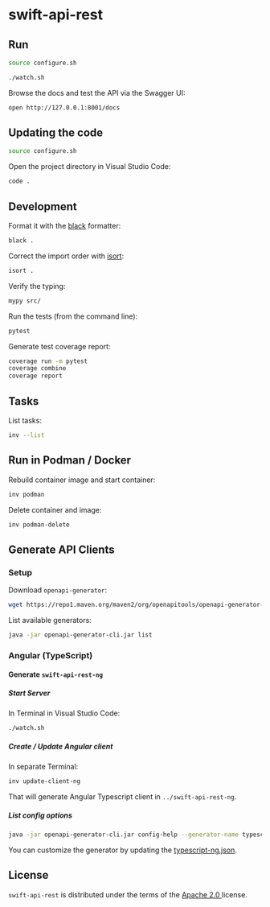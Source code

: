 # swift-api-rest

## Run

```bash
source configure.sh

./watch.sh
```

Browse the docs and test the API via the Swagger UI:

```bash
open http://127.0.0.1:8001/docs
```

## Updating the code

```bash
source configure.sh
```

Open the project directory in Visual Studio Code:

```bash
code .
```

## Development

Format it with the [black](https://black.readthedocs.io/en/stable/) formatter:

```sh
black .
```

Correct the import order with [isort](https://pycqa.github.io/isort/):

```sh
isort .
```

Verify the typing:

```sh
mypy src/
```

Run the tests (from the command line):

```sh
pytest
```

Generate test coverage report:

```bash
coverage run -m pytest
coverage combine
coverage report
```

## Tasks

List tasks:

```bash
inv --list
```

## Run in Podman / Docker 

Rebuild container image and start container:

```bash
inv podman
```

Delete container and image:

```bash
inv podman-delete
```

## Generate API Clients

### Setup

Download `openapi-generator`:

```bash
wget https://repo1.maven.org/maven2/org/openapitools/openapi-generator-cli/7.3.0/openapi-generator-cli-7.3.0.jar --output-document openapi-generator-cli.jar
```

List available generators:

```bash
java -jar openapi-generator-cli.jar list
```

### Angular (TypeScript)

#### Generate `swift-api-rest-ng` 

##### Start Server

In Terminal in Visual Studio Code:

```bash
./watch.sh
```

##### Create / Update Angular client

In separate Terminal:

```bash
inv update-client-ng
```

That will generate Angular Typescript client in `../swift-api-rest-ng`. 

##### List config options

```bash
java -jar openapi-generator-cli.jar config-help --generator-name typescript-angular
```

You can customize the generator by updating the [typescript-ng.json](./client/typescript-ng.json).

## License

`swift-api-rest` is distributed under the terms of the [Apache 2.0 ](https://spdx.org/licenses/Apache-2.0.html) license.
